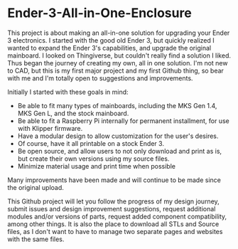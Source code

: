 # Ender-3-All-in-One-Enclosure


This project is about making an all-in-one solution for upgrading your Ender 3 electronics. I started with the good old Ender 3, but quickly realized I wanted to expand the Ender 3's capabilities, and upgrade the original mainboard. I looked on Thingiverse, but couldn't really find a solution I liked. Thus began the journey of creating my own, all in one solution. I'm not new to CAD, but this is my first major project and my first Github thing, so bear with me and I'm totally open to suggestions and improvements.

Initially I started with these goals in mind:

- Be able to fit many types of mainboards, including the MKS Gen 1.4, MKS Gen L, and the stock mainboard.
- Be able to fit a Raspberry Pi internally for permanent installment, for use with Klipper firmware.
- Have a modular design to allow customization for the user's desires.
- Of course, have it all printable on a stock Ender 3.
- Be open source, and allow users to not only download and print as is, but create their own versions using my source files.
- Minimize material usage and print time when possible

Many improvements have been made and will continue to be made since the original upload.

This Github project will let you follow the progress of my design journey, submit issues and design improvement suggestions, request additional modules and/or versions of parts, request added component compatibility, among other things. It is also the place to download all STLs and Source files, as I don't want to have to manage two separate pages and websites with the same files.
